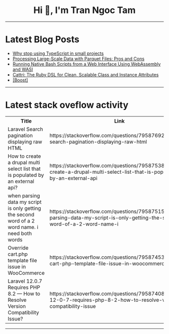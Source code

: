 <h1 align="center">Hi 👋, I'm Tran Ngoc Tam</h1>

---

# Latest Blog Posts 
<!-- BLOG-POST-LIST:START -->
- [Why stop using TypeScript in small projects](https://dev.to/_1276edf89188473f6daef2/why-stop-using-typescript-in-small-projects-32go)
- [Processing Large-Scale Data with Parquet Files: Pros and Cons](https://dev.to/saif_uddin/processing-large-scale-data-with-parquet-files-pros-and-cons-2d05)
- [Running Native Bash Scripts from a Web Interface Using WebAssembly and WASI](https://dev.to/hexshift/running-native-bash-scripts-from-a-web-interface-using-webassembly-and-wasi-nnl)
- [Cattri: The Ruby DSL for Clean, Scalable Class and Instance Attributes](https://dev.to/bnlucas/cattri-the-ruby-dsl-for-clean-scalable-class-and-instance-attributes-c5m)
- [[Boost]](https://dev.to/it9tl/-44co)
<!-- BLOG-POST-LIST:END -->

---

# Latest stack oveflow activity
<table>
  <tr><th>Title</th><th>Link</th></tr>
  <!-- STACKOVERFLOW:START --><tr><td>Laravel Search pagination displaying raw HTML</td><td>https://stackoverflow.com/questions/79587692/laravel-search-pagination-displaying-raw-html</td></tr><tr><td>How to create a drupal multi select list that is populated by an external api?</td><td>https://stackoverflow.com/questions/79587538/how-to-create-a-drupal-multi-select-list-that-is-populated-by-an-external-api</td></tr><tr><td>when parsing data my script is only getting the second word of a 2 word name. i need both words</td><td>https://stackoverflow.com/questions/79587515/when-parsing-data-my-script-is-only-getting-the-second-word-of-a-2-word-name-i</td></tr><tr><td>Override cart.php template file issue in WooCommerce</td><td>https://stackoverflow.com/questions/79587453/override-cart-php-template-file-issue-in-woocommerce</td></tr><tr><td>Laravel 12.0.7 Requires PHP 8.2 — How to Resolve Version Compatibility Issue?</td><td>https://stackoverflow.com/questions/79587408/laravel-12-0-7-requires-php-8-2-how-to-resolve-version-compatibility-issue</td></tr><!-- STACKOVERFLOW:END -->
</table>

---


